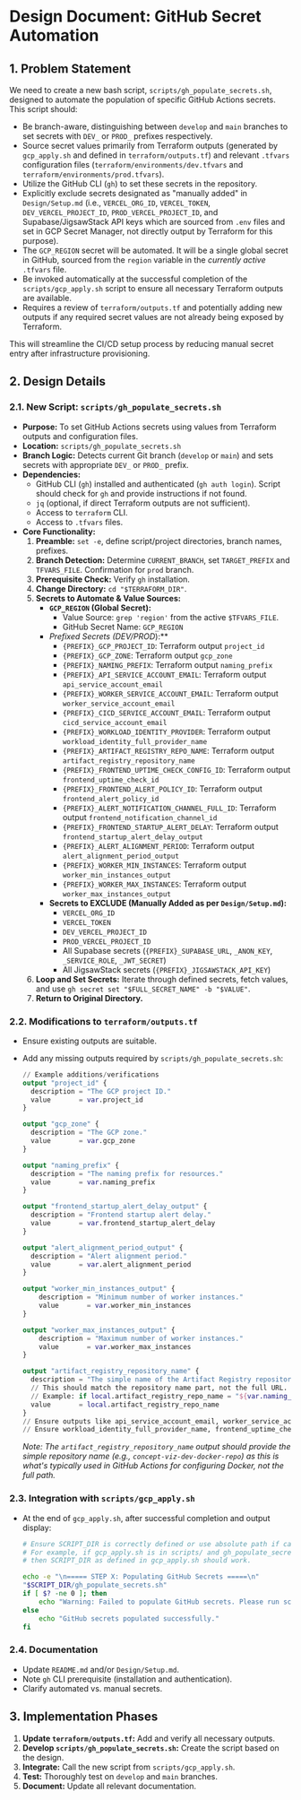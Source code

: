 # Design Document: GitHub Secret Automation

## 1. Problem Statement

We need to create a new bash script, `scripts/gh_populate_secrets.sh`, designed to automate the population of specific GitHub Actions secrets. This script should:

- Be branch-aware, distinguishing between `develop` and `main` branches to set secrets with `DEV_` or `PROD_` prefixes respectively.
- Source secret values primarily from Terraform outputs (generated by `gcp_apply.sh` and defined in `terraform/outputs.tf`) and relevant `.tfvars` configuration files (`terraform/environments/dev.tfvars` and `terraform/environments/prod.tfvars`).
- Utilize the GitHub CLI (`gh`) to set these secrets in the repository.
- Explicitly exclude secrets designated as "manually added" in `Design/Setup.md` (i.e., `VERCEL_ORG_ID`, `VERCEL_TOKEN`, `DEV_VERCEL_PROJECT_ID`, `PROD_VERCEL_PROJECT_ID`, and Supabase/JigsawStack API keys which are sourced from `.env` files and set in GCP Secret Manager, not directly output by Terraform for this purpose).
- The `GCP_REGION` secret will be automated. It will be a single global secret in GitHub, sourced from the `region` variable in the _currently active_ `.tfvars` file.
- Be invoked automatically at the successful completion of the `scripts/gcp_apply.sh` script to ensure all necessary Terraform outputs are available.
- Requires a review of `terraform/outputs.tf` and potentially adding new outputs if any required secret values are not already being exposed by Terraform.

This will streamline the CI/CD setup process by reducing manual secret entry after infrastructure provisioning.

## 2. Design Details

### 2.1. New Script: `scripts/gh_populate_secrets.sh`

- **Purpose:** To set GitHub Actions secrets using values from Terraform outputs and configuration files.
- **Location:** `scripts/gh_populate_secrets.sh`
- **Branch Logic:** Detects current Git branch (`develop` or `main`) and sets secrets with appropriate `DEV_` or `PROD_` prefix.
- **Dependencies:**
  - GitHub CLI (`gh`) installed and authenticated (`gh auth login`). Script should check for `gh` and provide instructions if not found.
  - `jq` (optional, if direct Terraform outputs are not sufficient).
  - Access to `terraform` CLI.
  - Access to `.tfvars` files.
- **Core Functionality:**
  1.  **Preamble:** `set -e`, define script/project directories, branch names, prefixes.
  2.  **Branch Detection:** Determine `CURRENT_BRANCH`, set `TARGET_PREFIX` and `TFVARS_FILE`. Confirmation for `prod` branch.
  3.  **Prerequisite Check:** Verify `gh` installation.
  4.  **Change Directory:** `cd "$TERRAFORM_DIR"`.
  5.  **Secrets to Automate & Value Sources:**
      - **`GCP_REGION` (Global Secret):**
        - Value Source: `grep 'region'` from the active `$TFVARS_FILE`.
        - GitHub Secret Name: `GCP_REGION`
      - **Prefixed Secrets (DEV*/PROD*):**
        - `{PREFIX}_GCP_PROJECT_ID`: Terraform output `project_id`
        - `{PREFIX}_GCP_ZONE`: Terraform output `gcp_zone`
        - `{PREFIX}_NAMING_PREFIX`: Terraform output `naming_prefix`
        - `{PREFIX}_API_SERVICE_ACCOUNT_EMAIL`: Terraform output `api_service_account_email`
        - `{PREFIX}_WORKER_SERVICE_ACCOUNT_EMAIL`: Terraform output `worker_service_account_email`
        - `{PREFIX}_CICD_SERVICE_ACCOUNT_EMAIL`: Terraform output `cicd_service_account_email`
        - `{PREFIX}_WORKLOAD_IDENTITY_PROVIDER`: Terraform output `workload_identity_full_provider_name`
        - `{PREFIX}_ARTIFACT_REGISTRY_REPO_NAME`: Terraform output `artifact_registry_repository_name`
        - `{PREFIX}_FRONTEND_UPTIME_CHECK_CONFIG_ID`: Terraform output `frontend_uptime_check_id`
        - `{PREFIX}_FRONTEND_ALERT_POLICY_ID`: Terraform output `frontend_alert_policy_id`
        - `{PREFIX}_ALERT_NOTIFICATION_CHANNEL_FULL_ID`: Terraform output `frontend_notification_channel_id`
        - `{PREFIX}_FRONTEND_STARTUP_ALERT_DELAY`: Terraform output `frontend_startup_alert_delay_output`
        - `{PREFIX}_ALERT_ALIGNMENT_PERIOD`: Terraform output `alert_alignment_period_output`
        - `{PREFIX}_WORKER_MIN_INSTANCES`: Terraform output `worker_min_instances_output`
        - `{PREFIX}_WORKER_MAX_INSTANCES`: Terraform output `worker_max_instances_output`
      - **Secrets to EXCLUDE (Manually Added as per `Design/Setup.md`):**
        - `VERCEL_ORG_ID`
        - `VERCEL_TOKEN`
        - `DEV_VERCEL_PROJECT_ID`
        - `PROD_VERCEL_PROJECT_ID`
        - All Supabase secrets (`{PREFIX}_SUPABASE_URL`, `_ANON_KEY`, `_SERVICE_ROLE`, `_JWT_SECRET`)
        - All JigsawStack secrets (`{PREFIX}_JIGSAWSTACK_API_KEY`)
  6.  **Loop and Set Secrets:** Iterate through defined secrets, fetch values, and use `gh secret set "$FULL_SECRET_NAME" -b "$VALUE"`.
  7.  **Return to Original Directory.**

### 2.2. Modifications to `terraform/outputs.tf`

- Ensure existing outputs are suitable.
- Add any missing outputs required by `scripts/gh_populate_secrets.sh`:

  ```terraform
  // Example additions/verifications
  output "project_id" {
    description = "The GCP project ID."
    value       = var.project_id
  }

  output "gcp_zone" {
    description = "The GCP zone."
    value       = var.gcp_zone
  }

  output "naming_prefix" {
    description = "The naming prefix for resources."
    value       = var.naming_prefix
  }

  output "frontend_startup_alert_delay_output" {
    description = "Frontend startup alert delay."
    value       = var.frontend_startup_alert_delay
  }

  output "alert_alignment_period_output" {
    description = "Alert alignment period."
    value       = var.alert_alignment_period
  }

  output "worker_min_instances_output" {
      description = "Minimum number of worker instances."
      value       = var.worker_min_instances
  }

  output "worker_max_instances_output" {
      description = "Maximum number of worker instances."
      value       = var.worker_max_instances
  }

  output "artifact_registry_repository_name" {
    description = "The simple name of the Artifact Registry repository (e.g., my-project-dev-docker-repo)."
    // This should match the repository name part, not the full URL.
    // Example: if local.artifact_registry_repo_name = "${var.naming_prefix}-docker-repo"
    value       = local.artifact_registry_repo_name
  }
  // Ensure outputs like api_service_account_email, worker_service_account_email, cicd_service_account_email are present and correct.
  // Ensure workload_identity_full_provider_name, frontend_uptime_check_id, frontend_alert_policy_id, frontend_notification_channel_id are present.
  ```

  _Note: The `artifact_registry_repository_name` output should provide the simple repository name (e.g., `concept-viz-dev-docker-repo`) as this is what's typically used in GitHub Actions for configuring Docker, not the full path._

### 2.3. Integration with `scripts/gcp_apply.sh`

- At the end of `gcp_apply.sh`, after successful completion and output display:

  ```bash
  # Ensure SCRIPT_DIR is correctly defined or use absolute path if calling from a different context
  # For example, if gcp_apply.sh is in scripts/ and gh_populate_secrets.sh is also in scripts/
  # then SCRIPT_DIR as defined in gcp_apply.sh should work.

  echo -e "\n===== STEP X: Populating GitHub Secrets =====\n"
  "$SCRIPT_DIR/gh_populate_secrets.sh"
  if [ $? -ne 0 ]; then
      echo "Warning: Failed to populate GitHub secrets. Please run scripts/gh_populate_secrets.sh manually."
  else
      echo "GitHub secrets populated successfully."
  fi
  ```

### 2.4. Documentation

- Update `README.md` and/or `Design/Setup.md`.
- Note `gh` CLI prerequisite (installation and authentication).
- Clarify automated vs. manual secrets.

## 3. Implementation Phases

1.  **Update `terraform/outputs.tf`:** Add and verify all necessary outputs.
2.  **Develop `scripts/gh_populate_secrets.sh`:** Create the script based on the design.
3.  **Integrate:** Call the new script from `scripts/gcp_apply.sh`.
4.  **Test:** Thoroughly test on `develop` and `main` branches.
5.  **Document:** Update all relevant documentation.
